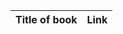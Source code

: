 <table>
    <thead>
      <tr>
        <th>Title of book</th>
        <th>Link</th>
      </tr>
    </thead>
    <tbody>
    </tbody>
  </table>